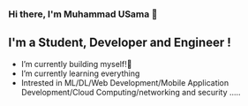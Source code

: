 ### Hi there, I'm Muhammad USama 👋

## I'm a Student, Developer and Engineer !

- I’m currently building myself!🤣
- I’m currently learning everything
- Intrested in ML/DL/Web Development/Mobile Application Development/Cloud Computing/networking and security .....
